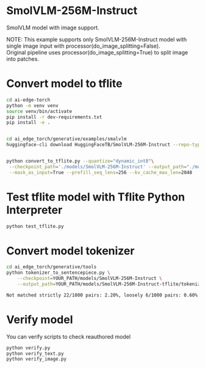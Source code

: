 # SmolVLM-256M-Instruct
SmolVLM model with image support.

NOTE: This example supports only SmolVLM-256M-Instruct model with single image input with processor(do_image_splitting=False).  
Original pipeline uses processor(do_image_splitting=True) to split image into patches.


# Convert model to tflite

```bash
cd ai-edge-torch
python -m venv venv
source venv/bin/activate
pip install -r dev-requirements.txt
pip install -e .


cd ai_edge_torch/generative/examples/smalvlm
huggingface-cli download HuggingFaceTB/SmolVLM-256M-Instruct --repo-type model --local-dir ./models/SmolVLM-256M-Instruct


python convert_to_tflite.py --quantize="dynamic_int8"\
 --checkpoint_path='./models/SmolVLM-256M-Instruct' --output_path="./models/SmolVLM-256M-Instruct-tflite"\
 --mask_as_input=True --prefill_seq_lens=256 --kv_cache_max_len=2048
```

# Test tflite model with Tflite Python Interpreter

```bash
python test_tflite.py
```

# Convert model tokenizer
```bash
cd ai_edge_torch/generative/tools
python tokenizer_to_sentencepiece.py \
    --checkpoint=YOUR_PATH/models/SmolVLM-256M-Instruct \
    --output_path=YOUR_PATH/models/SmolVLM-256M-Instruct-tflite/tokenizer.model

Not matched strictly 22/1000 pairs: 2.20%, loosely 6/1000 pairs: 0.60%
```

# Verify model
You can verify scripts to check reauthored model

```bash
python verify.py
python verify_text.py
python verify_image.py
```
